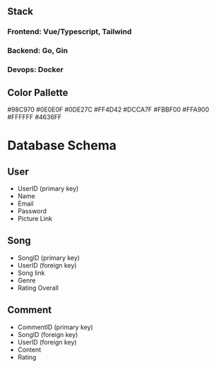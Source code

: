 ## Stack

### Frontend: Vue/Typescript, Tailwind

### Backend: Go, Gin

### Devops: Docker

## Color Pallette

#98C970
#0E0E0F
#0DE27C
#FF4D42
#DCCA7F
#FBBF00
#FFA900
#FFFFFF
#4636FF

# Database Schema

## User

- UserID (primary key)
- Name
- Email
- Password
- Picture Link

## Song

- SongID (primary key)
- UserID (foreign key)
- Song link
- Genre
- Rating Overall

## Comment

- CommentID (primary key)
- SongID (foreign key)
- UserID (foreign key)
- Content
- Rating
